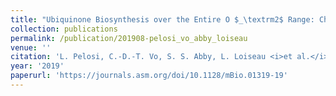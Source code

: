 ```yaml
---
title: "Ubiquinone Biosynthesis over the Entire O $_\textrm2$ Range: Characterization of a Conserved O $_\textrm2$ -Independent Pathway"
collection: publications
permalink: /publication/201908-pelosi_vo_abby_loiseau
venue: ''
citation: 'L. Pelosi, C.-D.-T. Vo, S. S. Abby, L. Loiseau <i>et al.</i>. <b>Ubiquinone Biosynthesis over the Entire O $_\textrm2$ Range: Characterization of a Conserved O $_\textrm2$ -Independent Pathway</b>, <i>mBio,</i> August 2019'
year: '2019'
paperurl: 'https://journals.asm.org/doi/10.1128/mBio.01319-19'
---
```

